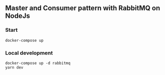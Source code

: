 ## Master and Consumer pattern with RabbitMQ on NodeJs

### Start

```
docker-compose up
```

### Local development

```
docker-compose up -d rabbitmq
yarn dev
```

